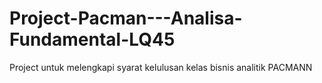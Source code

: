 # Project-Pacman---Analisa-Fundamental-LQ45
Project untuk melengkapi syarat kelulusan kelas bisnis analitik PACMANN 

